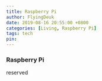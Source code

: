 ```yaml
---
title: Raspberry Pi
author: FlyingDeuk
date: 2019-08-16 20:55:00 +0800
categories: [Living, Raspberry Pi]
tags: tech
pin:
---
```



### Raspberry Pi

reserved
